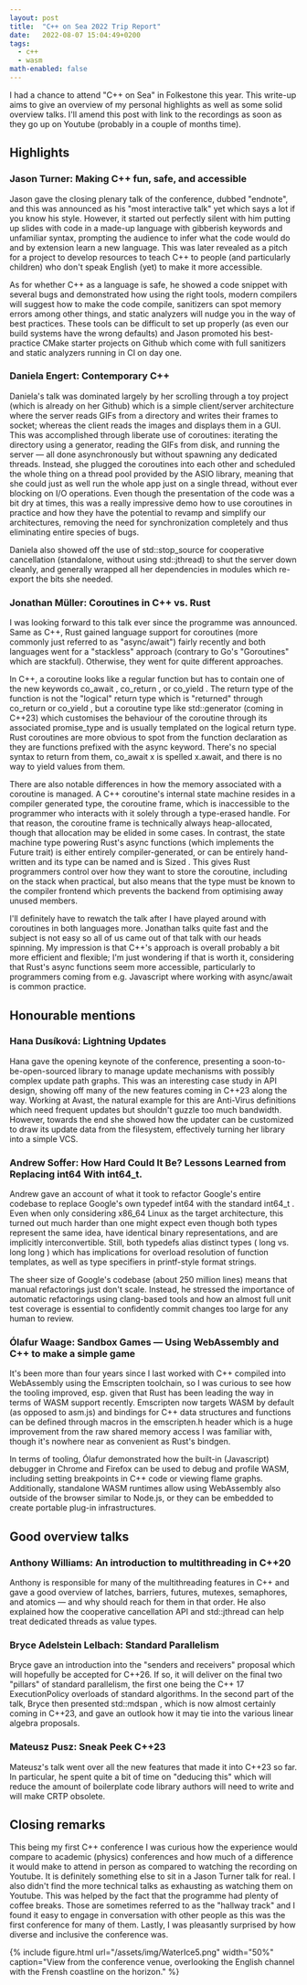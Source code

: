 ```yaml
---
layout: post
title:  "C++ on Sea 2022 Trip Report"
date:   2022-08-07 15:04:49+0200
tags:
  - c++
  - wasm
math-enabled: false
---
```


I had a chance to attend "C++ on Sea" in Folkestone this year. This write-up aims to give an overview of my personal highlights as well as some solid overview talks. I'll amend this post with link to the recordings as soon as they go up on Youtube (probably in a couple of months time).

## Highlights
### Jason Turner: Making C++ fun, safe, and accessible

Jason gave the closing plenary talk of the conference, dubbed "endnote", and this was announced as his "most interactive talk" yet which says a lot if you know his style. However, it started out perfectly silent with him putting up slides with code in a made-up language with gibberish keywords and unfamiliar syntax, prompting the audience to infer what the code would do and by extension learn a new language. This was later revealed as a pitch for a project to develop resources to teach C++ to people (and particularly children) who don't speak English (yet) to make it more accessible.

As for whether C++ as a language is safe, he showed a code snippet with several bugs and demonstrated how using the right tools, modern compilers will suggest how to make the code compile, sanitizers can spot memory errors among other things, and static analyzers will nudge you in the way of best practices. These tools can be difficult to set up properly (as even our build systems have the wrong defaults) and Jason promoted his best-practice CMake starter projects on Github which come with full sanitizers and static analyzers running in CI on day one.

### Daniela Engert: Contemporary C++

Daniela's talk was dominated largely by her scrolling through a toy project (which is already on her Github) which is a simple client/server architecture where the server reads GIFs from a directory and writes their frames to socket; whereas the client reads the images and displays them in a GUI. This was accomplished through liberate use of coroutines: iterating the directory using a generator, reading the GIFs from disk, and running the server — all done asynchronously but without spawning any dedicated threads. Instead, she plugged the coroutines into each other and scheduled the whole thing on a thread pool provided by the ASIO library, meaning that she could just as well run the whole app just on a single thread, without ever blocking on I/O operations. Even though the presentation of the code was a bit dry at times, this was a really impressive demo how to use coroutines in practice and how they have the potential to revamp and simplify our architectures, removing the need for synchronization completely and thus eliminating entire species of bugs.

Daniela also showed off the use of std::stop_source for cooperative cancellation (standalone, without using std::jthread) to shut the server down cleanly, and generally wrapped all her dependencies in modules which re-export the bits she needed.

### Jonathan Müller: Coroutines in C++ vs. Rust

I was looking forward to this talk ever since the programme was announced. Same as C++, Rust gained language support for coroutines (more commonly just referred to as "async/await") fairly recently and both languages went for a "stackless" approach (contrary to Go's "Goroutines" which are stackful). Otherwise, they went for quite different approaches.

In C++, a coroutine looks like a regular function but has to contain one of the new keywords co_await , co_return , or co_yield . The return type of the function is not the "logical" return type which is "returned" through co_return  or co_yield , but a coroutine type like std::generator  (coming in C++23) which customises the behaviour of the coroutine through its associated promise_type  and is usually templated on the logical return type. Rust coroutines are more obvious to spot from the function declaration as they are functions prefixed with the async  keyword. There's no special syntax to return from them, co_await x  is spelled x.await, and there is no way to yield values from them.

There are also notable differences in how the memory associated with a coroutine is managed. A C++ coroutine's internal state machine resides in a compiler generated type, the coroutine frame, which is inaccessible to the programmer who interacts with it solely through a type-erased handle. For that reason, the coroutine frame is technically always heap-allocated, though that allocation may be elided in some cases. In contrast, the state machine type powering Rust's async functions (which implements the Future  trait) is either entirely compiler-generated, or can be entirely hand-written and its type can be named and is Sized . This gives Rust programmers control over how they want to store the coroutine, including on the stack when practical, but also means that the type must be known to the compiler frontend which prevents the backend from optimising away unused members.

I'll definitely have to rewatch the talk after I have played around with coroutines in both languages more. Jonathan talks quite fast and the subject is not easy so all of us came out of that talk with our heads spinning. My impression is that C++'s approach is overall probably a bit more efficient and flexible; I'm just wondering if that is worth it, considering that Rust's async functions seem more accessible, particularly to programmers coming from e.g. Javascript where working with async/await is common practice.

## Honourable mentions
### Hana Dusíková: Lightning Updates

Hana gave the opening keynote of the conference, presenting a soon-to-be-open-sourced library to manage update mechanisms with possibly complex update path graphs. This was an interesting case study in API design, showing off many of the new features coming in C++23 along the way. Working at Avast, the natural example for this are Anti-Virus definitions which need frequent updates but shouldn't guzzle too much bandwidth. However, towards the end she showed how the updater can be customized to draw its update data from the filesystem, effectively turning her library into a simple VCS.

### Andrew Soffer: How Hard Could It Be? Lessons Learned from Replacing int64 With int64_t.

Andrew gave an account of what it took to refactor Google's entire codebase to replace Google's own typedef int64  with the standard int64_t . Even when only considering x86_64 Linux as the target architecture, this turned out much harder than one might expect even though both types represent the same idea, have identical binary representations, and are implicitly interconvertible. Still, both typedefs alias distinct types ( long  vs. long long ) which has implications for overload resolution of function templates, as well as type specifiers in printf-style format strings.

The sheer size of Google's codebase (about 250 million lines) means that manual refactorings just don't scale. Instead, he stressed the importance of automatic refactorings using clang-based tools and how an almost full unit test coverage is essential to confidently commit changes too large for any human to review.

### Ólafur Waage: Sandbox Games — Using WebAssembly and C++ to make a simple game

It's been more than four years since I last worked with C++ compiled into WebAssembly using the Emscripten toolchain, so I was curious to see how the tooling improved, esp. given that Rust has been leading the way in terms of WASM support recently. Emscripten now targets WASM by default (as opposed to asm.js) and bindings for C++ data structures and functions can be defined through macros in the emscripten.h  header which is a huge improvement from the raw shared memory access I was familiar with, though it's nowhere near as convenient as Rust's bindgen.

In terms of tooling, Ólafur demonstrated how the built-in (Javascript) debugger in Chrome and Firefox can be used to debug and profile WASM, including setting breakpoints in C++ code or viewing flame graphs. Additionally, standalone WASM runtimes allow using WebAssembly also outside of the browser similar to Node.js, or they can be embedded to create portable plug-in infrastructures.

## Good overview talks
### Anthony Williams: An introduction to multithreading in C++20

Anthony is responsible for many of the multithreading features in C++ and gave a good overview of latches, barriers, futures, mutexes, semaphores, and atomics — and why should reach for them in that order. He also explained how the cooperative cancellation API and std::jthread  can help treat dedicated threads as value types.

### Bryce Adelstein Lelbach: Standard Parallelism

Bryce gave an introduction into the "senders and receivers" proposal which will hopefully be accepted for C++26. If so, it will deliver on the final two "pillars" of standard parallelism, the first one being the C++ 17 ExecutionPolicy overloads of standard algorithms. In the second part of the talk, Bryce then presented std::mdspan , which is now almost certainly coming in C++23, and gave an outlook how it may tie into the various linear algebra proposals.

### Mateusz Pusz: Sneak Peek C++23

Mateusz's talk went over all the new features that made it into C++23 so far. In particular, he spent quite a bit of time on "deducing this" which will reduce the amount of boilerplate code library authors will need to write and will make CRTP obsolete.

## Closing remarks

This being my first C++ conference I was curious how the experience would compare to academic (physics) conferences and how much of a difference it would make to attend in person as compared to watching the recording on Youtube. It is definitely something else to sit in a Jason Turner talk for real. I also didn't find the more technical talks as exhausting as watching them on Youtube. This was helped by the fact that the programme had plenty of coffee breaks. Those are sometimes referred to as the "hallway track" and I found it easy to engage in conversation with other people as this was the first conference for many of them. Lastly, I was pleasantly surprised by how diverse and inclusive the conference was.

{% include figure.html
   url="/assets/img/WaterIce5.png"
   width="50%"
   caption="View from the conference venue, overlooking the English channel with the Frensh coastline on the horizon." %}
